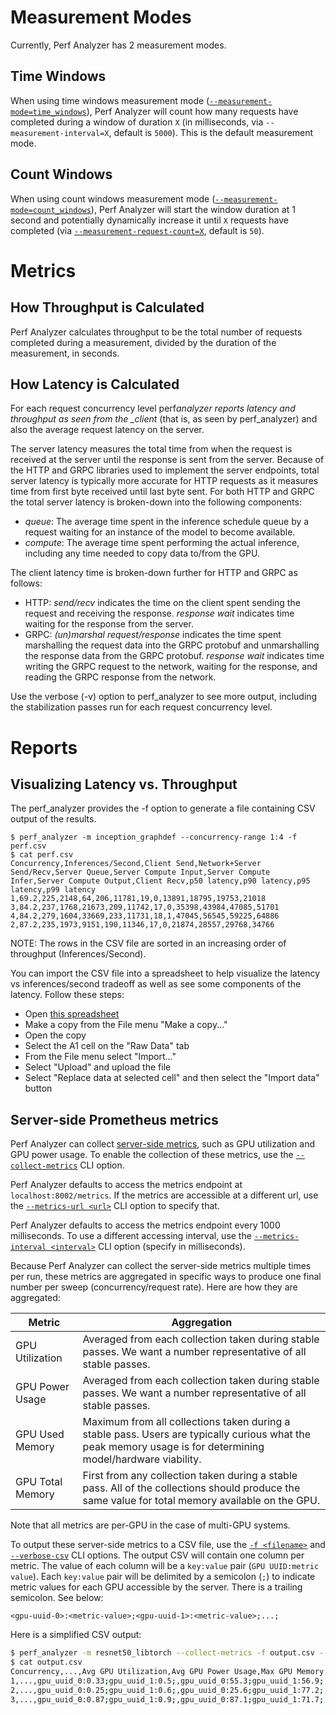 <!--
Copyright (c) 2023, NVIDIA CORPORATION & AFFILIATES. All rights reserved.
Redistribution and use in source and binary forms, with or without
modification, are permitted provided that the following conditions
are met:
 * Redistributions of source code must retain the above copyright
   notice, this list of conditions and the following disclaimer.
 * Redistributions in binary form must reproduce the above copyright
   notice, this list of conditions and the following disclaimer in the
   documentation and/or other materials provided with the distribution.
 * Neither the name of NVIDIA CORPORATION nor the names of its
   contributors may be used to endorse or promote products derived
   from this software without specific prior written permission.
THIS SOFTWARE IS PROVIDED BY THE COPYRIGHT HOLDERS ``AS IS'' AND ANY
EXPRESS OR IMPLIED WARRANTIES, INCLUDING, BUT NOT LIMITED TO, THE
IMPLIED WARRANTIES OF MERCHANTABILITY AND FITNESS FOR A PARTICULAR
PURPOSE ARE DISCLAIMED.  IN NO EVENT SHALL THE COPYRIGHT OWNER OR
CONTRIBUTORS BE LIABLE FOR ANY DIRECT, INDIRECT, INCIDENTAL, SPECIAL,
EXEMPLARY, OR CONSEQUENTIAL DAMAGES (INCLUDING, BUT NOT LIMITED TO,
PROCUREMENT OF SUBSTITUTE GOODS OR SERVICES; LOSS OF USE, DATA, OR
PROFITS; OR BUSINESS INTERRUPTION) HOWEVER CAUSED AND ON ANY THEORY
OF LIABILITY, WHETHER IN CONTRACT, STRICT LIABILITY, OR TORT
(INCLUDING NEGLIGENCE OR OTHERWISE) ARISING IN ANY WAY OUT OF THE USE
OF THIS SOFTWARE, EVEN IF ADVISED OF THE POSSIBILITY OF SUCH DAMAGE.
-->

# Measurement Modes

Currently, Perf Analyzer has 2 measurement modes.

## Time Windows

When using time windows measurement mode
([`--measurement-mode=time_windows`](cli.md#--measurement-modetime_windowscount_windows)),
Perf Analyzer will count how many requests have completed during a window of
duration `X` (in milliseconds, via `--measurement-interval=X`, default is
`5000`). This is the default measurement mode.

## Count Windows

When using count windows measurement mode
([`--measurement-mode=count_windows`](cli.md#--measurement-modetime_windowscount_windows)),
Perf Analyzer will start the window duration at 1 second and potentially
dynamically increase it until `X` requests have completed (via
[`--measurement-request-count=X`](cli.md#--measurement-request-countn), default is `50`).

# Metrics

## How Throughput is Calculated

Perf Analyzer calculates throughput to be the total number of requests completed
during a measurement, divided by the duration of the measurement, in seconds.

## How Latency is Calculated

For each request concurrency level perf*analyzer reports latency and
throughput as seen from the \_client* (that is, as seen by
perf_analyzer) and also the average request latency on the server.

The server latency measures the total time from when the request is
received at the server until the response is sent from the
server. Because of the HTTP and GRPC libraries used to implement the
server endpoints, total server latency is typically more accurate for
HTTP requests as it measures time from first byte received until last
byte sent. For both HTTP and GRPC the total server latency is
broken-down into the following components:

- _queue_: The average time spent in the inference schedule queue by a
  request waiting for an instance of the model to become available.
- _compute_: The average time spent performing the actual inference,
  including any time needed to copy data to/from the GPU.

The client latency time is broken-down further for HTTP and GRPC as
follows:

- HTTP: _send/recv_ indicates the time on the client spent sending the
  request and receiving the response. _response wait_ indicates time
  waiting for the response from the server.
- GRPC: _(un)marshal request/response_ indicates the time spent
  marshalling the request data into the GRPC protobuf and
  unmarshalling the response data from the GRPC protobuf. _response
  wait_ indicates time writing the GRPC request to the network,
  waiting for the response, and reading the GRPC response from the
  network.

Use the verbose (-v) option to perf_analyzer to see more output,
including the stabilization passes run for each request concurrency
level.

# Reports

## Visualizing Latency vs. Throughput

The perf_analyzer provides the -f option to generate a file containing
CSV output of the results.

```
$ perf_analyzer -m inception_graphdef --concurrency-range 1:4 -f perf.csv
$ cat perf.csv
Concurrency,Inferences/Second,Client Send,Network+Server Send/Recv,Server Queue,Server Compute Input,Server Compute Infer,Server Compute Output,Client Recv,p50 latency,p90 latency,p95 latency,p99 latency
1,69.2,225,2148,64,206,11781,19,0,13891,18795,19753,21018
3,84.2,237,1768,21673,209,11742,17,0,35398,43984,47085,51701
4,84.2,279,1604,33669,233,11731,18,1,47045,56545,59225,64886
2,87.2,235,1973,9151,190,11346,17,0,21874,28557,29768,34766
```

NOTE: The rows in the CSV file are sorted in an increasing order of throughput (Inferences/Second).

You can import the CSV file into a spreadsheet to help visualize
the latency vs inferences/second tradeoff as well as see some
components of the latency. Follow these steps:

- Open [this
  spreadsheet](https://docs.google.com/spreadsheets/d/1S8h0bWBBElHUoLd2SOvQPzZzRiQ55xjyqodm_9ireiw)
- Make a copy from the File menu "Make a copy..."
- Open the copy
- Select the A1 cell on the "Raw Data" tab
- From the File menu select "Import..."
- Select "Upload" and upload the file
- Select "Replace data at selected cell" and then select the "Import data" button

## Server-side Prometheus metrics

Perf Analyzer can collect
[server-side metrics](https://github.com/triton-inference-server/server/blob/main/docs/user_guide/metrics.md#gpu-metrics),
such as GPU utilization and GPU power usage. To enable the collection of these
metrics, use the [`--collect-metrics`](cli.md#--collect-metrics) CLI option.

Perf Analyzer defaults to access the metrics endpoint at
`localhost:8002/metrics`. If the metrics are accessible at a different url, use
the [`--metrics-url <url>`](cli.md#--metrics-urlurl) CLI option to specify that.

Perf Analyzer defaults to access the metrics endpoint every 1000 milliseconds.
To use a different accessing interval, use the [`--metrics-interval <interval>`](cli.md#--metrics-intervaln)
CLI option (specify in milliseconds).

Because Perf Analyzer can collect the server-side metrics multiple times per
run, these metrics are aggregated in specific ways to produce one final number
per sweep (concurrency/request rate). Here are how they are aggregated:

| Metric           | Aggregation                                                                                                                                                  |
| ---------------- | ------------------------------------------------------------------------------------------------------------------------------------------------------------ |
| GPU Utilization  | Averaged from each collection taken during stable passes. We want a number representative of all stable passes.                                              |
| GPU Power Usage  | Averaged from each collection taken during stable passes. We want a number representative of all stable passes.                                              |
| GPU Used Memory  | Maximum from all collections taken during a stable pass. Users are typically curious what the peak memory usage is for determining model/hardware viability. |
| GPU Total Memory | First from any collection taken during a stable pass. All of the collections should produce the same value for total memory available on the GPU.            |

Note that all metrics are per-GPU in the case of multi-GPU systems.

To output these server-side metrics to a CSV file, use the [`-f <filename>`](cli.md#-f-path) and
[`--verbose-csv`](cli.md#--verbose-csv) CLI options. The output CSV will contain one column per metric.
The value of each column will be a `key:value` pair (`GPU UUID:metric value`).
Each `key:value` pair will be delimited by a semicolon (`;`) to indicate metric
values for each GPU accessible by the server. There is a trailing semicolon. See
below:

`<gpu-uuid-0>:<metric-value>;<gpu-uuid-1>:<metric-value>;...;`

Here is a simplified CSV output:

```bash
$ perf_analyzer -m resnet50_libtorch --collect-metrics -f output.csv --verbose-csv
$ cat output.csv
Concurrency,...,Avg GPU Utilization,Avg GPU Power Usage,Max GPU Memory Usage,Total GPU Memory
1,...,gpu_uuid_0:0.33;gpu_uuid_1:0.5;,gpu_uuid_0:55.3;gpu_uuid_1:56.9;,gpu_uuid_0:10000;gpu_uuid_1:11000;,gpu_uuid_0:50000;gpu_uuid_1:75000;,
2,...,gpu_uuid_0:0.25;gpu_uuid_1:0.6;,gpu_uuid_0:25.6;gpu_uuid_1:77.2;,gpu_uuid_0:11000;gpu_uuid_1:17000;,gpu_uuid_0:50000;gpu_uuid_1:75000;,
3,...,gpu_uuid_0:0.87;gpu_uuid_1:0.9;,gpu_uuid_0:87.1;gpu_uuid_1:71.7;,gpu_uuid_0:15000;gpu_uuid_1:22000;,gpu_uuid_0:50000;gpu_uuid_1:75000;,
```
